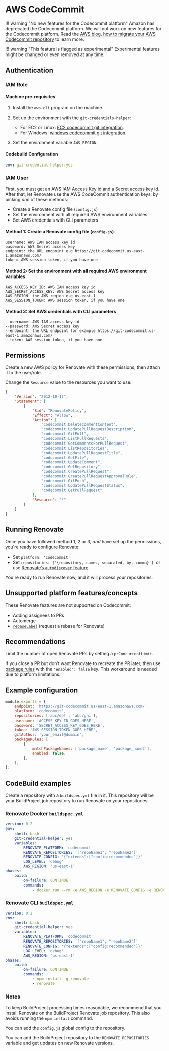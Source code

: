 # AWS CodeCommit

<!-- prettier-ignore -->
!!! warning "No new features for the Codecommit platform"
    Amazon has deprecated the Codecommit platform.
    We will not work on new features for the Codecommit platform.
    Read the [AWS blog, how to migrate your AWS Codecommit repository](https://aws.amazon.com/blogs/devops/how-to-migrate-your-aws-codecommit-repository-to-another-git-provider/) to learn more.

<!-- prettier-ignore -->
!!! warning "This feature is flagged as experimental"
    Experimental features might be changed or even removed at any time.

## Authentication

### IAM Role

#### Machine pre-requisites

1. Install the `aws-cli` program on the machine.
2. Set up the environment with the `git-credentials-helper`:

    - For EC2 or Linux: [EC2 codecommit git integration](https://aws.amazon.com/premiumsupport/knowledge-center/codecommit-git-repositories-ec2/).
    - For Windows: [windows codecommit git integration](https://docs.aws.amazon.com/codecommit/latest/userguide/setting-up-https-windows.html).

3. Set the environment variable `AWS_REGION`.

#### Codebuild Configuration

```yaml title="Add git-credential helper to your buildspec.yml file"
env: git-credential-helper:yes
```

### IAM User

First, you must get an AWS [IAM Access Key id and a Secret access key id](https://docs.aws.amazon.com/IAM/latest/UserGuide/id_credentials_access-keys.html).
After that, let Renovate use the AWS CodeCommit authentication keys, by picking _one_ of these methods:

-   Create a Renovate config file (`config.js`)
-   Set the environment with all required AWS environment variables
-   Set AWS credentials with CLI parameters

#### Method 1: Create a Renovate config file (`config.js`)

```
username: AWS IAM access key id
password: AWS Secret access key
endpoint: the URL endpoint e.g https://git-codecommit.us-east-1.amazonaws.com/
token: AWS session token, if you have one
```

#### Method 2: Set the environment with all required AWS environment variables

```
AWS_ACCESS_KEY_ID: AWS IAM access key id
AWS_SECRET_ACCESS_KEY: AWS Secret access key
AWS_REGION: the AWS region e.g us-east-1
AWS_SESSION_TOKEN: AWS session token, if you have one
```

#### Method 3: Set AWS credentials with CLI parameters

```
--username: AWS IAM access key id
--password: AWS Secret access key
--endpoint: the URL endpoint for example https://git-codecommit.us-east-1.amazonaws.com/
--token: AWS session token, if you have one
```

## Permissions

Create a new AWS policy for Renovate with these permissions, then attach it to the user/role.

Change the `Resource` value to the resources you want to use:

```json title="Example policy JSON file"
{
    "Version": "2012-10-17",
    "Statement": [
        {
            "Sid": "RenovatePolicy",
            "Effect": "Allow",
            "Action": [
                "codecommit:DeleteCommentContent",
                "codecommit:UpdatePullRequestDescription",
                "codecommit:GitPull",
                "codecommit:ListPullRequests",
                "codecommit:GetCommentsForPullRequest",
                "codecommit:ListRepositories",
                "codecommit:UpdatePullRequestTitle",
                "codecommit:GetFile",
                "codecommit:UpdateComment",
                "codecommit:GetRepository",
                "codecommit:CreatePullRequest",
                "codecommit:CreatePullRequestApprovalRule",
                "codecommit:GitPush",
                "codecommit:UpdatePullRequestStatus",
                "codecommit:GetPullRequest"
            ],
            "Resource": "*"
        }
    ]
}
```

## Running Renovate

Once you have followed method 1, 2 or 3, _and_ have set up the permissions, you're ready to configure Renovate:

-   Set `platform: 'codecommit'`
-   Set `repositories: ['{repository, names, separated, by, comma}']`, or use [Renovate’s `autodiscover` feature](../../../self-hosted-configuration.md#autodiscover)

You're ready to run Renovate now, and it will process your repositories.

## Unsupported platform features/concepts

These Renovate features are not supported on Codecommit:

-   Adding assignees to PRs
-   Automerge
-   [`rebaseLabel`](../../../configuration-options.md#rebaselabel) (request a rebase for Renovate)

## Recommendations

Limit the number of open Renovate PRs by setting a `prConcurrentLimit`.

If you close a PR but don’t want Renovate to recreate the PR later, then use [package rules](../../../configuration-options.md#packagerules) with the `"enabled": false` key.
This workaround is needed due to platform limitations.

## Example configuration

```js title="Example config.js file"
module.exports = {
    endpoint: 'https://git-codecommit.us-east-1.amazonaws.com/',
    platform: 'codecommit',
    repositories: ['abc/def', 'abc/ghi'],
    username: 'ACCESS_KEY_ID_GOES_HERE',
    password: 'SECRET_ACCESS_KEY_GOES_HERE',
    token: 'AWS_SESSION_TOKEN_GOES_HERE',
    gitAuthor: 'your_email@domain',
    packageRules: [
        {
            matchPackageNames: ['package_name', 'package_name2'],
            enabled: false,
        },
    ],
};
```

## CodeBuild examples

Create a repository with a `buildspec.yml` file in it.
This repository will be your BuildProject job repository to run Renovate on your repositories.

### Renovate Docker `buildspec.yml`

```yml title="Example buildspec.yml file"
version: 0.2
env:
    shell: bash
    git-credential-helper: yes
    variables:
        RENOVATE_PLATFORM: 'codecommit'
        RENOVATE_REPOSITORIES: '["repoName1", "repoName2"]'
        RENOVATE_CONFIG: '{"extends":["config:recommended"]}'
        LOG_LEVEL: 'debug'
        AWS_REGION: 'us-east-1'
phases:
    build:
        on-failure: CONTINUE
        commands:
            - docker run --rm -e AWS_REGION -e RENOVATE_CONFIG -e RENOVATE_PLATFORM -e RENOVATE_REPOSITORIES -e LOG_LEVEL renovate/renovate
```

### Renovate CLI `buildspec.yml`

```yml title="Example buildspec.yml file"
version: 0.2
env:
    shell: bash
    git-credential-helper: yes
    variables:
        RENOVATE_PLATFORM: 'codecommit'
        RENOVATE_REPOSITORIES: '["repoName1", "repoName2"]'
        RENOVATE_CONFIG: '{"extends":["config:recommended"]}'
        LOG_LEVEL: 'debug'
        AWS_REGION: 'us-east-1'
phases:
    build:
        on-failure: CONTINUE
        commands:
            - npm install -g renovate
            - renovate
```

### Notes

To keep BuildProject processing times reasonable, we recommend that you install Renovate on the BuildProject Renovate job repository.
This also avoids running the `npm install` command.

You can add the `config.js` global config to the repository.

You can add the BuildProject repository to the `RENOVATE_REPOSITORIES` variable and get updates on new Renovate versions.

